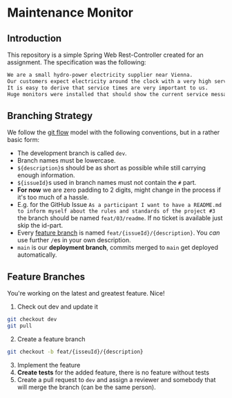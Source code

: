 # Maintenance Monitor

## Introduction
This repository is a simple Spring Web Rest-Controller created for an assignment.
The specification was the following: 
```sh
We are a small hydro-power electricity supplier near Vienna. 
Our customers expect electricity around the clock with a very high service level agreement. 
It is easy to derive that service times are very important to us. 
Huge monitors were installed that should show the current service message.
```


## Branching Strategy

We follow the [git flow](https://nvie.com/posts/a-successful-git-branching-model/) model with the following conventions, but in a rather basic form:

- The development branch is called `dev`.
- Branch names must be lowercase.
- `${description}`s should be as short as possible while still carrying enough information.
- `${issueId}`s used in branch names must not contain the `#` part. 
- **For now** we are zero padding to 2 digits, might change in the process if it's too much of a hassle.
- E.g. for the GitHub Issue `As a participant I want to have a README.md to inform myself about the rules and standards of the project #3` the branch should be named `feat/03/readme`.
  If no ticket is available just skip the id-part.
- Every [feature branch](#feature-branches) is named `feat/{issueId}/{description}`.
  You _can_ use further `/`es in your own description.
- `main` is our **deployment branch**, commits merged to `main` get deployed automatically.

## Feature Branches
You're working on the latest and greatest feature.
Nice!

1. Check out dev and update it
```sh
git checkout dev
git pull
```
2. Create a feature branch
```sh
git checkout -b feat/{isseuId}/{description}
```
3. Implement the feature
4. **Create tests** for the added feature, there is no feature without tests
5. Create a pull request to `dev` and assign a reviewer and somebody that will merge the branch (can be the same person).

